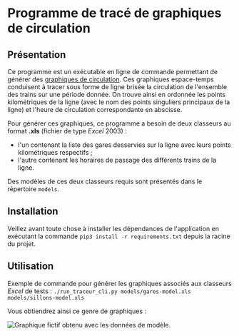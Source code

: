 # Programme de **tracé de graphiques de circulation**

## Présentation

Ce programme est un exécutable en ligne de commande permettant de générer des [graphiques de circulation](https://fr.wikipedia.org/wiki/Graphique_de_circulation). Ces graphiques espace-temps conduisent à tracer sous forme de ligne brisée la circulation de l'ensemble des trains sur une période donnée. On trouve ainsi en ordonnée les points kilométriques de la ligne (avec le nom des points singuliers principaux de la ligne) et l'heure de circulation correspondante en abscisse.

Pour générer ces graphiques, ce programme a besoin de deux classeurs au format **.xls** (fichier de type *Excel* 2003) :
* l'un contenant la liste des gares desservies sur la ligne avec leurs points kilométriques respectifs ;
* l'autre contenant les horaires de passage des différents trains de la ligne.

Des modèles de ces deux classeurs requis sont présentés dans le répertoire `models`.

## Installation

Veillez avant toute chose à installer les dépendances de l'application en exécutant la commande `pip3 install -r requirements.txt` depuis la racine du projet.

## Utilisation

Exemple de commande pour générer les graphiques associés aux classeurs *Excel* de tests :
```./run_traceur_cli.py models/gares-model.xls models/sillons-model.xls```

Vous obtiendrez ainsi ce genre de graphiques :

![Graphique fictif obtenu avec les données de modèle.](models/graphe_model.png "Graphique fictif obtenu avec les données du modèle.")
